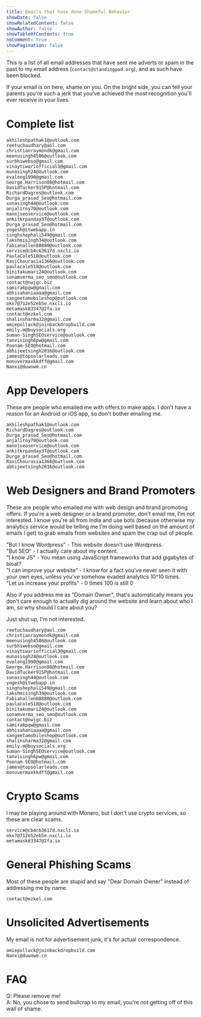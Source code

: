 ```yaml
---
title: Emails that have done Shameful Behavior
showDate: false
showRelatedContent: false
showAuthor: false
showTable0fContents: true
noComment: true
showPagination: false
---
```


This is a list of all email addresses that have sent me adverts or spam in the past to my email address (`contact@standingpad.org`), and as such have been blocked.

If your email is on here, shame on you. On the bright side, you can tell your parents you're such a jerk that you've achieved the most recognition you'll ever receive in your lives.

# Complete list
```
akhileshpathak1@outlook.com
reetuchaudhary@aol.com
christianraymondk@gmail.com
meenusingh4586@outlook.com
surbhiwebso@gmail.com
vinaytiwariofficial3@gmail.com
munasingh24@outlook.com
evalong1990@gmail.com
George.Harrison88@hotmail.com
DavidTucker915P@hotmail.com
RichardDagres@outlook.com
Durga_prasad_Seo@hotmail.com
sonasingh44@outlook.com
anjaliroy70@outlook.com
manojseoservice@outlook.com
ankitkrpanday37@outlook.com
Durga_prasad_Seo@hotmail.com
yogesh@itwebapp.in
singhshephali549@gmail.com
lakshmisingh34@outlook.com
Fabianallen88880@outlook.com
service@cb4c63617d.nxcli.io
PaulaCole518@outlook.com
RaviChourasia1366@outlook.com
paulacole518@outlook.com
binitakumari24@outlook.com
sonamverma_seo_smo@outlook.com
contact@nwjgc.biz
samira6pqw@gmail.com
abhisahaniaaaa@gmail.com
sangeetamobileshop@outlook.com
okx7@712e52eb5e.nxcli.io
metamask83347@2fa.io
contact@ezkel.com
shalinsharma32@gmail.com
amiepollack@joinbackdropbuild.com
emily.m@buysocials.org
Suman-SinghSEOservice@outlook.com
tanvisingh6pw@gmail.com
Poonam-SEO@hotmail.com
abhijeetsingh2016@outlook.com
james@topsolarleads.com
monuvermaxkkdff@gmail.com
Nanxi@duwowm.cn
```

# App Developers
These are people who emailed me with offers to make apps. I don't have a reason for an Android or iOS app, so don't bother emailing me.

```
akhileshpathak1@outlook.com
RichardDagres@outlook.com
Durga_prasad_Seo@hotmail.com
anjaliroy70@outlook.com
manojseoservice@outlook.com
ankitkrpanday37@outlook.com
Durga_prasad_Seo@hotmail.com
RaviChourasia1366@outlook.com
abhijeetsingh2016@outlook.com
```

# Web Designers and Brand Promoters
These are people who emailed me with web design and brand promoting offers. If you're a web designer or a brand promoter, don't email me, I'm not interested. I know you're all from India and use bots (because otherwise my analytics service would be telling me I'm doing well based on the amount of emails I get) to grab emails from websites and spam the crap out of people.

"But I know Wordpress" - This website doesn't use Wordpress. \
"But SEO" - I actually care about my content. \
"I know JS" - You mean using JavaScript frameworks that add gigabytes of bloat? \
"I can improve your website" - I know for a fact you've never seen it with your own eyes, unless you've somehow evaded analytics 10^10 times. \
"Let us increase your profits" - 0 times 100 is still 0

Also if you address me as "Domain Owner", that's automatically means you don't care enough to actually dig around the website and learn about who I am, so why should I care about you?

Just shut up, I'm not interested.
```
reetuchaudhary@aol.com
christianraymondk@gmail.com
meenusingh4586@outlook.com
surbhiwebso@gmail.com
vinaytiwariofficial3@gmail.com
munasingh24@outlook.com
evalong1990@gmail.com
George.Harrison88@hotmail.com
DavidTucker915P@hotmail.com
sonasingh44@outlook.com
yogesh@itwebapp.in
singhshephali549@gmail.com
lakshmisingh34@outlook.com
Fabianallen88880@outlook.com
paulacole518@outlook.com
binitakumari24@outlook.com
sonamverma_seo_smo@outlook.com
contact@nwjgc.biz
samira6pqw@gmail.com
abhisahaniaaaa@gmail.com
sangeetamobileshop@outlook.com
shalinsharma32@gmail.com
emily.m@buysocials.org
Suman-SinghSEOservice@outlook.com
tanvisingh6pw@gmail.com
Poonam-SEO@hotmail.com
james@topsolarleads.com
monuvermaxkkdff@gmail.com
```

# Crypto Scams
I may be playing around with Monero, but I don't use crypto services, so these are clear scams.
```
service@cb4c63617d.nxcli.io
okx7@712e52eb5e.nxcli.io
metamask83347@2fa.io
```

# General Phishing Scams
Most of these people are stupid and say "Dear Domain Owner" instead of addressing me by name.
```
contact@ezkel.com
```

# Unsolicited Advertisements
My email is not for advertisement junk, it's for actual correspondence.
```
amiepollack@joinbackdropbuild.com
Nanxi@duwowm.cn
```

# FAQ
Q: Please remove me! \
A: No, you chose to send bullcrap to my email, you're not getting off of this wall of shame.
